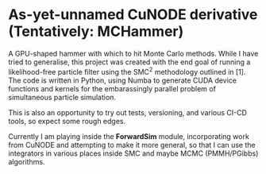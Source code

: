 # As-yet-unnamed CuNODE derivative (Tentatively: MCHammer)

A GPU-shaped hammer with which to hit Monte Carlo methods. While I have tried to generalise, this project was created with the end goal of running a likelihood-free particle filter using the SMC$^2$ methodology outlined in [1]. The code is written in Python, using Numba to generate CUDA device functions and kernels for the embarassingly parallel problem of simultaneous particle simulation.

This is also an opportunity to try out tests, versioning, and various CI-CD tools, so expect some rough edges.

Currently I am playing inside the __ForwardSim__ module, incorporating work from CuNODE and attempting to make it more general, so that I can use the integrators in various places inside SMC and maybe MCMC (PMMH/PGibbs) algorithms.